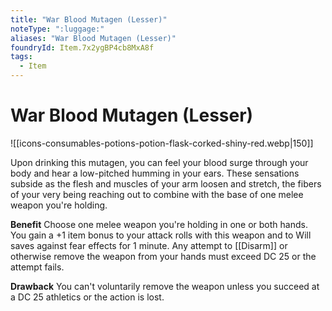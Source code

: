 ```yaml
---
title: "War Blood Mutagen (Lesser)"
noteType: ":luggage:"
aliases: "War Blood Mutagen (Lesser)"
foundryId: Item.7x2ygBP4cb8MxA8f
tags:
  - Item
---
```


# War Blood Mutagen (Lesser)
![[icons-consumables-potions-potion-flask-corked-shiny-red.webp|150]]

Upon drinking this mutagen, you can feel your blood surge through your body and hear a low-pitched humming in your ears. These sensations subside as the flesh and muscles of your arm loosen and stretch, the fibers of your very being reaching out to combine with the base of one melee weapon you're holding.

**Benefit** Choose one melee weapon you're holding in one or both hands. You gain a +1 item bonus to your attack rolls with this weapon and to Will saves against fear effects for 1 minute. Any attempt to [[Disarm]] or otherwise remove the weapon from your hands must exceed DC 25 or the attempt fails.

**Drawback** You can't voluntarily remove the weapon unless you succeed at a DC 25 athletics or the action is lost.
